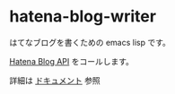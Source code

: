# hatena-blog-writer

はてなブログを書くための emacs lisp です。

[Hatena Blog API](http://developer.hatena.ne.jp/ja/documents/blog/apis/atom) をコールします。

詳細は [ドキュメント](https://yanqirenshi.github.io/hatena-blog-writer/) 参照
